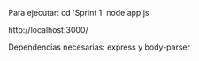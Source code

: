 Para ejecutar:
cd 'Sprint 1'
node app.js

http://localhost:3000/

Dependencias necesarias: express y body-parser
